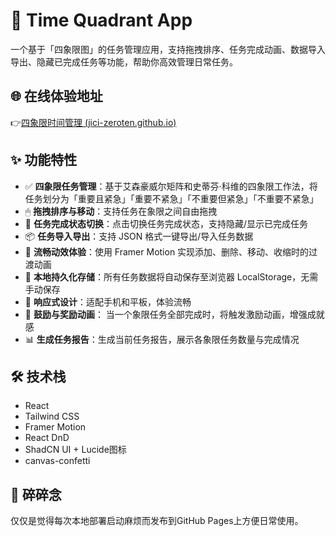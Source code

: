 # 🧭 Time Quadrant App

一个基于「四象限图」的任务管理应用，支持拖拽排序、任务完成动画、数据导入导出、隐藏已完成任务等功能，帮助你高效管理日常任务。

## 🌐 在线体验地址

👉[四象限时间管理 (jici-zeroten.github.io)](https://jici-zeroten.github.io/time-quadrant-app/)

## ✨ 功能特性

- ✅ **四象限任务管理**：基于艾森豪威尔矩阵和史蒂芬·科维的四象限工作法，将任务划分为「重要且紧急」「重要不紧急」「不重要但紧急」「不重要不紧急」
- 🖱 **拖拽排序与移动**：支持任务在象限之间自由拖拽
- 🎯 **任务完成状态切换**：点击切换任务完成状态，支持隐藏/显示已完成任务
- 📦 **任务导入导出**：支持 JSON 格式一键导出/导入任务数据
- 💫 **流畅动效体验**：使用 Framer Motion 实现添加、删除、移动、收缩时的过渡动画
- 💾 **本地持久化存储**：所有任务数据将自动保存至浏览器 LocalStorage，无需手动保存
- 📱 **响应式设计**：适配手机和平板，体验流畅
- 🎉 **鼓励与奖励动画**： 当一个象限任务全部完成时，将触发激励动画，增强成就感
- 📊 **生成任务报告**：生成当前任务报告，展示各象限任务数量与完成情况

## 🛠 技术栈

- React
- Tailwind CSS
- Framer Motion
- React DnD
- ShadCN UI + Lucide图标
- canvas-confetti

## 🚀 碎碎念

仅仅是觉得每次本地部署启动麻烦而发布到GitHub Pages上方便日常使用。